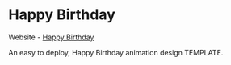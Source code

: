 # Happy Birthday

Website - [Happy Birthday](https://Aliasgar109.github.io/birthday/)

An easy to deploy, Happy Birthday animation design TEMPLATE.
